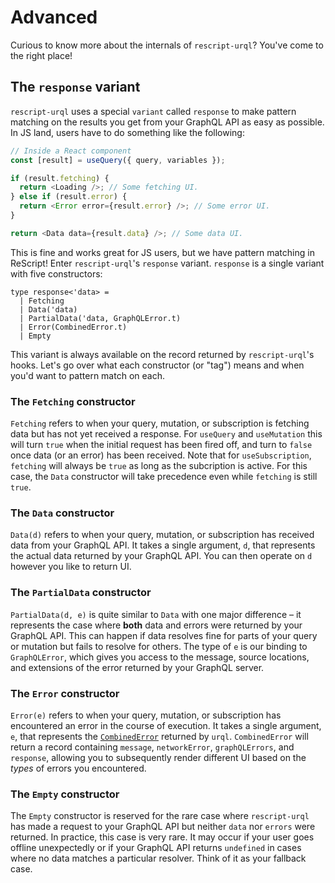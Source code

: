# Advanced

Curious to know more about the internals of `rescript-urql`? You've come to the right place!

## The `response` variant

`rescript-urql` uses a special `variant` called `response` to make pattern matching on the results you get from your GraphQL API as easy as possible. In JS land, users have to do something like the following:

```js
// Inside a React component
const [result] = useQuery({ query, variables });

if (result.fetching) {
  return <Loading />; // Some fetching UI.
} else if (result.error) {
  return <Error error={result.error} />; // Some error UI.
}

return <Data data={result.data} />; // Some data UI.
```

This is fine and works great for JS users, but we have pattern matching in ReScript! Enter `rescript-urql`'s `response` variant. `response` is a single variant with five constructors:

```rescript
type response<'data> =
  | Fetching
  | Data('data)
  | PartialData('data, GraphQLError.t)
  | Error(CombinedError.t)
  | Empty
```

This variant is always available on the record returned by `rescript-urql`'s hooks. Let's go over what each constructor (or "tag") means and when you'd want to pattern match on each.

### The `Fetching` constructor

`Fetching` refers to when your query, mutation, or subscription is fetching data but has not yet received a response. For `useQuery` and `useMutation` this will turn `true` when the initial request has been fired off, and turn to `false` once data (or an error) has been received. Note that for `useSubscription`, `fetching` will always be `true` as long as the subcription is active. For this case, the `Data` constructor will take precedence even while `fetching` is still `true`.

### The `Data` constructor

`Data(d)` refers to when your query, mutation, or subscription has received data from your GraphQL API. It takes a single argument, `d`, that represents the actual data returned by your GraphQL API. You can then operate on `d` however you like to return UI.

### The `PartialData` constructor

`PartialData(d, e)` is quite similar to `Data` with one major difference – it represents the case where **both** data and errors were returned by your GraphQL API. This can happen if data resolves fine for parts of your query or mutation but fails to resolve for others. The type of `e` is our binding to `GraphQLError`, which gives you access to the message, source locations, and extensions of the error returned by your GraphQL server.

### The `Error` constructor

`Error(e)` refers to when your query, mutation, or subscription has encountered an error in the course of execution. It takes a single argument, `e`, that represents the [`CombinedError`](https://formidable.com/open-source/urql/docs/basics/errors/) returned by `urql`. `CombinedError` will return a record containing `message`, `networkError`, `graphQLErrors`, and `response`, allowing you to subsequently render different UI based on the _types_ of errors you encountered.

### The `Empty` constructor

The `Empty` constructor is reserved for the rare case where `rescript-urql` has made a request to your GraphQL API but neither `data` nor `errors` were returned. In practice, this case is very rare. It may occur if your user goes offline unexpectedly or if your GraphQL API returns `undefined` in cases where no data matches a particular resolver. Think of it as your fallback case.
